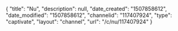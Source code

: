 {
    "title": "Nu",
    "description": null,
    "date_created": "1507858612",
    "date_modified": "1507858612",
    "channelid": "117407924",
    "type": "captivate",
    "layout": "channel",
    "url": "\/c\/nu\/117407924"
}
